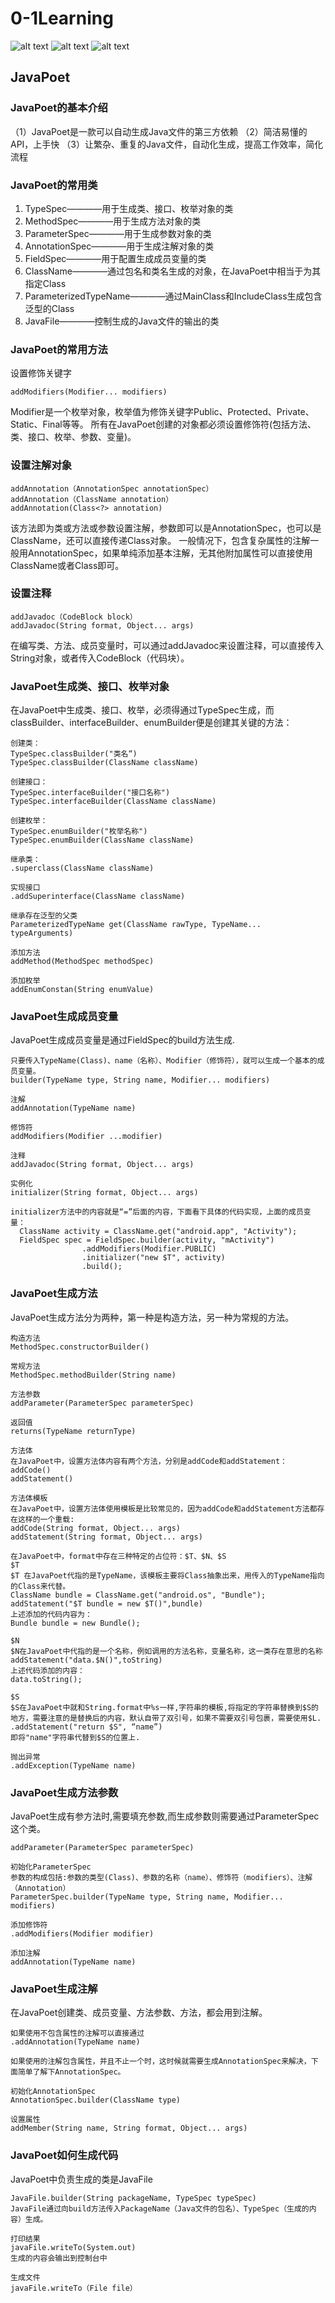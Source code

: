 # 0-1Learning

![alt text](../static/common/svg/luoxiaosheng.svg "公众号")
![alt text](../static/common/svg/luoxiaosheng_learning.svg "学习")
![alt text](../static/common/svg/luoxiaosheng_wechat.svg "微信")


## JavaPoet

### JavaPoet的基本介绍
（1）JavaPoet是一款可以自动生成Java文件的第三方依赖
（2）简洁易懂的API，上手快
（3）让繁杂、重复的Java文件，自动化生成，提高工作效率，简化流程

### JavaPoet的常用类
1. TypeSpec————用于生成类、接口、枚举对象的类 
2. MethodSpec————用于生成方法对象的类 
3. ParameterSpec————用于生成参数对象的类 
4. AnnotationSpec————用于生成注解对象的类 
5. FieldSpec————用于配置生成成员变量的类 
6. ClassName————通过包名和类名生成的对象，在JavaPoet中相当于为其指定Class 
7. ParameterizedTypeName————通过MainClass和IncludeClass生成包含泛型的Class 
8. JavaFile————控制生成的Java文件的输出的类


### JavaPoet的常用方法
设置修饰关键字
```
addModifiers(Modifier... modifiers)
```
Modifier是一个枚举对象，枚举值为修饰关键字Public、Protected、Private、Static、Final等等。
所有在JavaPoet创建的对象都必须设置修饰符(包括方法、类、接口、枚举、参数、变量)。


### 设置注解对象
```
addAnnotation（AnnotationSpec annotationSpec）
addAnnotation（ClassName annotation）
addAnnotation(Class<?> annotation)
```
该方法即为类或方法或参数设置注解，参数即可以是AnnotationSpec，也可以是ClassName，还可以直接传递Class对象。
一般情况下，包含复杂属性的注解一般用AnnotationSpec，如果单纯添加基本注解，无其他附加属性可以直接使用ClassName或者Class即可。


### 设置注释
```
addJavadoc（CodeBlock block）
addJavadoc(String format, Object... args)
```
在编写类、方法、成员变量时，可以通过addJavadoc来设置注释，可以直接传入String对象，或者传入CodeBlock（代码块）。


### JavaPoet生成类、接口、枚举对象
在JavaPoet中生成类、接口、枚举，必须得通过TypeSpec生成，而classBuilder、interfaceBuilder、enumBuilder便是创建其关键的方法：
```
创建类：
TypeSpec.classBuilder("类名“) 
TypeSpec.classBuilder(ClassName className)

创建接口：
TypeSpec.interfaceBuilder("接口名称")
TypeSpec.interfaceBuilder(ClassName className)

创建枚举：
TypeSpec.enumBuilder("枚举名称")
TypeSpec.enumBuilder(ClassName className)

继承类：
.superclass(ClassName className)

实现接口
.addSuperinterface(ClassName className)

继承存在泛型的父类
ParameterizedTypeName get(ClassName rawType, TypeName... typeArguments)

添加方法
addMethod(MethodSpec methodSpec)

添加枚举
addEnumConstan(String enumValue)

```

### JavaPoet生成成员变量
JavaPoet生成成员变量是通过FieldSpec的build方法生成.
```
只要传入TypeName(Class)、name（名称）、Modifier（修饰符），就可以生成一个基本的成员变量。
builder(TypeName type, String name, Modifier... modifiers)

注解
addAnnotation(TypeName name) 

修饰符
addModifiers(Modifier ...modifier)

注释
addJavadoc(String format, Object... args)

实例化
initializer(String format, Object... args)

initializer方法中的内容就是“=”后面的内容，下面看下具体的代码实现，上面的成员变量：
  ClassName activity = ClassName.get("android.app", "Activity");
  FieldSpec spec = FieldSpec.builder(activity, "mActivity")
                .addModifiers(Modifier.PUBLIC)
                .initializer("new $T", activity)
                .build();
```

### JavaPoet生成方法
JavaPoet生成方法分为两种，第一种是构造方法，另一种为常规的方法。
```
构造方法
MethodSpec.constructorBuilder()

常规方法
MethodSpec.methodBuilder(String name)

方法参数
addParameter(ParameterSpec parameterSpec)

返回值
returns(TypeName returnType)

方法体
在JavaPoet中，设置方法体内容有两个方法，分别是addCode和addStatement：
addCode()
addStatement()

方法体模板
在JavaPoet中，设置方法体使用模板是比较常见的，因为addCode和addStatement方法都存在这样的一个重载:
addCode(String format, Object... args)
addStatement(String format, Object... args)

在JavaPoet中，format中存在三种特定的占位符：$T、$N、$S
$T
$T 在JavaPoet代指的是TypeName，该模板主要将Class抽象出来，用传入的TypeName指向的Class来代替。
ClassName bundle = ClassName.get("android.os", "Bundle");
addStatement("$T bundle = new $T()",bundle)
上述添加的代码内容为：
Bundle bundle = new Bundle();

$N
$N在JavaPoet中代指的是一个名称，例如调用的方法名称，变量名称，这一类存在意思的名称
addStatement("data.$N()",toString)
上述代码添加的内容：
data.toString();

$S
$S在JavaPoet中就和String.format中%s一样,字符串的模板,将指定的字符串替换到$S的地方，需要注意的是替换后的内容，默认自带了双引号，如果不需要双引号包裹，需要使用$L.
.addStatement("return $S", “name”)
即将"name"字符串代替到$S的位置上.

抛出异常
.addException(TypeName name)
```

### JavaPoet生成方法参数
JavaPoet生成有参方法时,需要填充参数,而生成参数则需要通过ParameterSpec这个类。
```
addParameter(ParameterSpec parameterSpec)

初始化ParameterSpec
参数的构成包括:参数的类型(Class)、参数的名称（name）、修饰符（modifiers）、注解（Annotation）
ParameterSpec.builder(TypeName type, String name, Modifier... modifiers)

添加修饰符
.addModifiers(Modifier modifier)

添加注解
addAnnotation(TypeName name) 
```

### JavaPoet生成注解
在JavaPoet创建类、成员变量、方法参数、方法，都会用到注解。

```
如果使用不包含属性的注解可以直接通过
.addAnnotation(TypeName name)

如果使用的注解包含属性，并且不止一个时，这时候就需要生成AnnotationSpec来解决，下面简单了解下AnnotationSpec。

初始化AnnotationSpec
AnnotationSpec.builder(ClassName type)

设置属性
addMember(String name, String format, Object... args)
```

### JavaPoet如何生成代码
JavaPoet中负责生成的类是JavaFile
```
JavaFile.builder(String packageName, TypeSpec typeSpec)
JavaFile通过向build方法传入PackageName（Java文件的包名）、TypeSpec（生成的内容）生成。

打印结果
javaFile.writeTo(System.out)
生成的内容会输出到控制台中

生成文件
javaFile.writeTo（File file）
```




